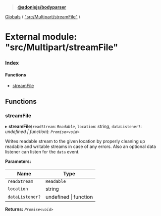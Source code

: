 > **[@adonisjs/bodyparser](../README.md)**

[Globals](../globals.md) / ["src/Multipart/streamFile"](_src_multipart_streamfile_.md) /

# External module: "src/Multipart/streamFile"

### Index

#### Functions

* [streamFile](_src_multipart_streamfile_.md#streamfile)

## Functions

###  streamFile

▸ **streamFile**(`readStream`: *`Readable`*, `location`: *string*, `dataListener?`: *undefined | function*): *`Promise<void>`*

Writes readable stream to the given location by properly cleaning up readable
and writable streams in case of any errors. Also an optional data listener
can listen for the `data` event.

**Parameters:**

Name | Type |
------ | ------ |
`readStream` | `Readable` |
`location` | string |
`dataListener?` | undefined \| function |

**Returns:** *`Promise<void>`*